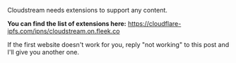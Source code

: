 Cloudstream needs extensions to support any content.

**You can find the list of extensions here:**
<https://cloudflare-ipfs.com/ipns/cloudstream.on.fleek.co>

If the first website doesn't work for you, reply "not working" to this post and I'll give you another one.
